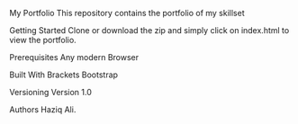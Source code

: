 My Portfolio
This repository contains the portfolio of my skillset

Getting Started
Clone or download the zip and simply click on index.html to view the portfolio.

Prerequisites
Any modern Browser

Built With
Brackets
Bootstrap


Versioning
Version 1.0

Authors
Haziq Ali.
